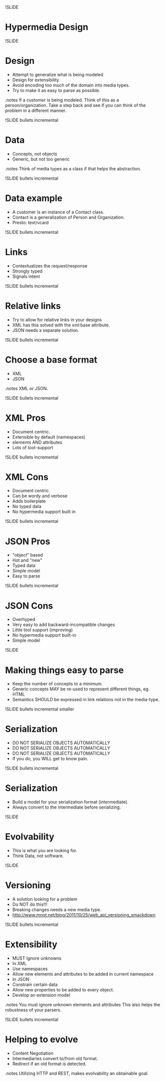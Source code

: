 !SLIDE 
# Hypermedia Design #

!SLIDE
# Design #
* Attempt to generalize what is being modeled
* Design for extensibility
* Avoid encoding too much of the domain into media types.
* Try to make it as easy to parse as possible.

.notes If a customer is being modeled. Think of this as a person/organization.
Take a step back and see if you can think of the problem in a different manner.

!SLIDE bullets incremental
# Data #
* Concepts, not objects
* Generic, but not too generic

.notes Think of media types as a class if that helps the abstraction.

!SLIDE bullets incremental
# Data example #
* A customer is an instance of a Contact class. 
* Contact is a generalization of Person and Organization.
* Presto: text/vcard

!SLIDE bullets incremental
# Links #

* Contextualizes the request/response
* Strongly typed
* Signals intent

!SLIDE bullets incremental
# Relative links #
* Try to allow for relative links in your designs
* XML has this solved with the xml:base attribute.
* JSON needs a separate solution.

!SLIDE bullets incremental
# Choose a base format #
* XML
* JSON

.notes XML or JSON.

!SLIDE bullets incremental
# XML Pros #
* Document centric.
* Extensible by default (namespaces)
* elements AND attributes
* Lots of tool-support

!SLIDE bullets incremental
# XML Cons #
* Document centric.
* Can be wordy and verbose
* Adds boilerplate
* No typed data
* No hypermedia support built in

!SLIDE bullets incremental
# JSON Pros #
* "object" based
* Hot and "new"
* Typed data
* Simple model
* Easy to parse

!SLIDE bullets incremental
# JSON Cons #

* Overhyped
* Very easy to add backward-incompatible changes
* Little tool support (improving)
* No hypermedia support built-in
* Simple model

!SLIDE
# Making things easy to parse #
* Keep the number of concepts to a minimum.
* Generic concepts MAY be re-used to represent different things, eg. HTML
* Semantics SHOULD be expressed in link relations not in the media-type.

!SLIDE bullets incremental smaller
# Serialization #
* DO NOT SERIALIZE OBJECTS AUTOMATICALLY
* DO NOT SERIALIZE OBJECTS AUTOMATICALLY
* DO NOT SERIALIZE OBJECTS AUTOMATICALLY
* If you do, you WILL get to know pain.


!SLIDE bullets incremental
# Serialization #
* Build a model for your serialization format (intermediate).
* Always convert to the intermediate before serializing.

!SLIDE
# Evolvability #
* This is what you are looking for.
* Think Data, not software.

!SLIDE
# Versioning #
* A solution looking for a problem
* Do NOT do this!!!
* Breaking changes needs a new media type.
* http://www.mnot.net/blog/2011/10/25/web_api_versioning_smackdown

!SLIDE bullets incremental
# Extensibility #
* MUST Ignore unknowns
* In XML
 * Use namespaces
 * Allow new elements and attributes to be added in current namespace
* In JSON
 * Constrain certain data
 * Allow new properties to be added to every object.
 * Develop an extension model

.notes You must ignore unknown elements and attributes
This also helps the robustness of your parsers.

!SLIDE bullets incremental
# Helping to evolve #
* Content Negotiation
* Intermediaries convert to/from old format.
* Redirect if an old format is detected.

.notes Utilizing HTTP and REST, makes evolvability an obtainable goal.
